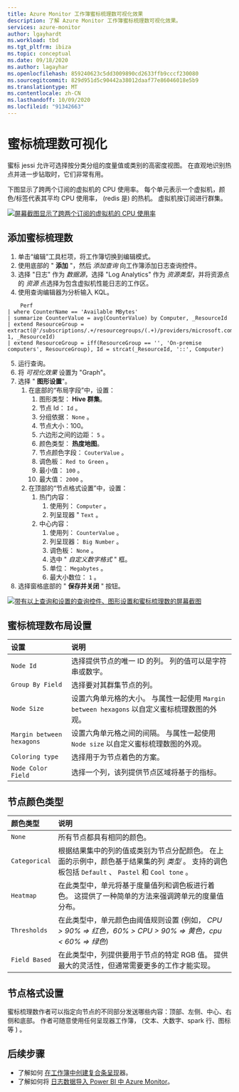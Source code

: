 ```yaml
---
title: Azure Monitor 工作簿蜜标梳理数可视化效果
description: 了解 Azure Monitor 工作簿蜜标梳理数可视化效果。
services: azure-monitor
author: lgayhardt
ms.workload: tbd
ms.tgt_pltfrm: ibiza
ms.topic: conceptual
ms.date: 09/18/2020
ms.author: lagayhar
ms.openlocfilehash: 859240623c5dd3009890cd2633ffb9cccf230080
ms.sourcegitcommit: 829d951d5c90442a38012daaf77e86046018e5b9
ms.translationtype: MT
ms.contentlocale: zh-CN
ms.lasthandoff: 10/09/2020
ms.locfileid: "91342663"
---
```

# <a name="honey-comb-visualizations"></a>蜜标梳理数可视化

蜜标 jessi 允许可选择按分类分组的度量值或类别的高密度视图。 在直观地识别热点并进一步钻取时，它们非常有用。

下图显示了跨两个订阅的虚拟机的 CPU 使用率。 每个单元表示一个虚拟机，颜色/标签代表其平均 CPU 使用率， (redis 是) 的热机。 虚拟机按订阅进行群集。

[![屏幕截图显示了跨两个订阅的虚拟机的 CPU 使用率](.\media\workbooks-honey-comb\cpu-example.png)](.\media\workbooks-honey-comb\cpu-example.png#lightbox)

## <a name="adding-a-honey-comb"></a>添加蜜标梳理数

1. 单击“编辑”工具栏项，将工作簿切换到编辑模式。
2. 使用底部的 " **添加**  "，然后 *添加查询* 向工作簿添加日志查询控件。
3. 选择 "日志" 作为 *数据源*，选择 "Log Analytics" 作为 *资源类型*，并将资源点的 *资源* 点选择为包含虚拟机性能日志的工作区。
4. 使用查询编辑器为分析输入 KQL。

```kusto
    Perf
| where CounterName == 'Available MBytes'
| summarize CounterValue = avg(CounterValue) by Computer, _ResourceId
| extend ResourceGroup = extract(@'/subscriptions/.+/resourcegroups/(.+)/providers/microsoft.compute/virtualmachines/.+', 1, _ResourceId)
| extend ResourceGroup = iff(ResourceGroup == '', 'On-premise computers', ResourceGroup), Id = strcat(_ResourceId, '::', Computer)
```

5. 运行查询。
6. 将 *可视化效果* 设置为 "Graph"。
7. 选择 " **图形设置**"。
    1. 在底部的“布局字段”中，设置：
        1. 图形类型： **Hive 群集**。
        2. 节点 Id： `Id` 。
        3. 分组依据： `None` 。
        4. 节点大小：100。
        5. 六边形之间的边距： `5` 。
        6. 颜色类型： **热度地图**。
        7. 节点颜色字段： `CouterValue` 。
        8. 调色板： `Red to Green` 。
        9. 最小值： `100` 。
        10. 最大值： `2000` 。
    2. 在顶部的“节点格式设置”中，设置：
        1. 热门内容：
            1. 使用列： `Computer` 。
            2. 列呈现器 " `Text` 。
        9. 中心内容：
            1. 使用列： `CounterValue` 。
            2. 列呈现器： `Big Number` 。
            3. 调色板： `None` 。
            4. 选中 " *自定义数字格式* " 框。
            5. 单位： `Megabytes` 。
            6. 最大小数位： `1` 。
8. 选择窗格底部的 " **保存并关闭** " 按钮。

[![带有以上查询和设置的查询控件、图形设置和蜜标梳理数的屏幕截图](.\media\workbooks-honey-comb\available-memory.png)](.\media\workbooks-honey-comb\available-memory.png#lightbox)

## <a name="honey-comb-layout-settings"></a>蜜标梳理数布局设置

| 设置 | 说明 |
|:------------- |:-------------|
| `Node Id` | 选择提供节点的唯一 ID 的列。 列的值可以是字符串或数字。 |
| `Group By Field` | 选择要对其群集节点的列。 |
| `Node Size` | 设置六角单元格的大小。 与属性一起使用 `Margin between hexagons` 以自定义蜜标梳理数图的外观。 |
| `Margin between hexagons` | 设置六角单元格之间的间隔。 与属性一起使用 `Node size` 以自定义蜜标梳理数图的外观。 |
| `Coloring type` | 选择用于为节点着色的方案。 |
| `Node Color Field` | 选择一个列，该列提供节点区域将基于的指标。 |

## <a name="node-coloring-types"></a>节点颜色类型

| 颜色类型 | 说明 |
|:------------- |:-------------|
| `None` | 所有节点都具有相同的颜色。 |
| `Categorical` | 根据结果集中的列的值或类别为节点分配颜色。 在上面的示例中，颜色基于结果集的列 _类型_ 。 支持的调色板包括 `Default` 、 `Pastel` 和 `Cool tone` 。  |
| `Heatmap` | 在此类型中，单元将基于度量值列和调色板进行着色。 这提供了一种简单的方法来强调跨单元的度量值分布。 |
| `Thresholds` | 在此类型中，单元颜色由阈值规则设置 (例如， _CPU > 90% => 红色，60% > CPU > 90% => 黄色，cpu < 60% => 绿色_)  |
| `Field Based` | 在此类型中，列提供要用于节点的特定 RGB 值。 提供最大的灵活性，但通常需要更多的工作才能实现。  |
      
## <a name="node-format-settings"></a>节点格式设置

蜜标梳理数作者可以指定向节点的不同部分发送哪些内容：顶部、左侧、中心、右侧和底部。 作者可随意使用任何呈现器工作簿， (文本、大数字、spark 行、图标等 ) 。

## <a name="next-steps"></a>后续步骤

- 了解如何 [在工作簿中创建复合条呈现](workbooks-composite-bar.md)器。
- 了解如何将 [日志数据导入 Power BI 中 Azure Monitor](powerbi.md)。
